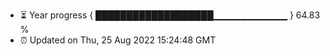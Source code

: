 - ⏳ Year progress { ███████████████████▁▁▁▁▁▁▁▁▁▁▁ } 64.83 %
- ⏰ Updated on Thu, 25 Aug 2022 15:24:48 GMT

